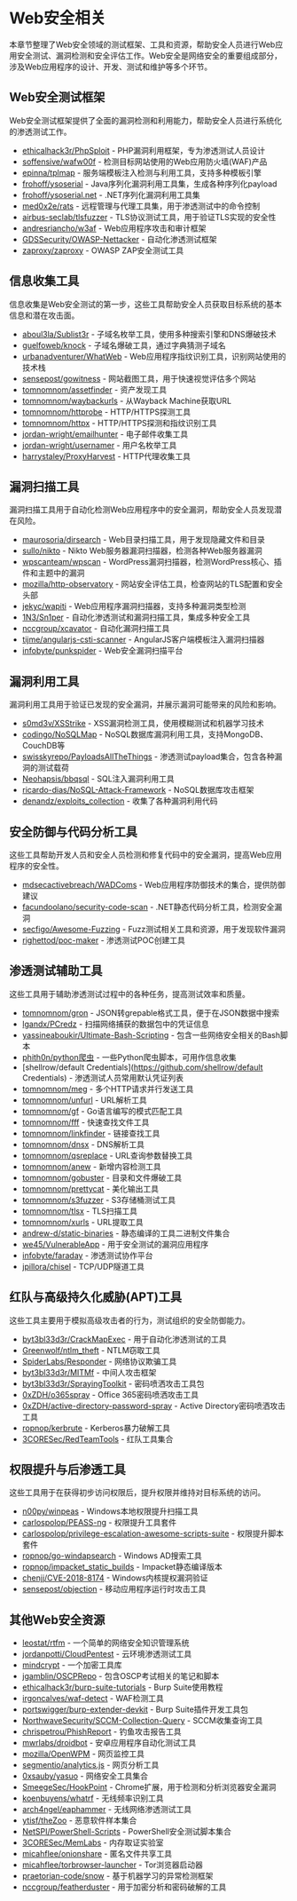 # Web安全相关

本章节整理了Web安全领域的测试框架、工具和资源，帮助安全人员进行Web应用安全测试、漏洞检测和安全评估工作。Web安全是网络安全的重要组成部分，涉及Web应用程序的设计、开发、测试和维护等多个环节。

## Web安全测试框架

Web安全测试框架提供了全面的漏洞检测和利用能力，帮助安全人员进行系统化的渗透测试工作。

- [ethicalhack3r/PhpSploit](https://github.com/ethicalhack3r/PhpSploit) - PHP漏洞利用框架，专为渗透测试人员设计
- [soffensive/wafw00f](https://github.com/soffensive/wafw00f) - 检测目标网站使用的Web应用防火墙(WAF)产品
- [epinna/tplmap](https://github.com/epinna/tplmap) - 服务端模板注入检测与利用工具，支持多种模板引擎
- [frohoff/ysoserial](https://github.com/frohoff/ysoserial) - Java序列化漏洞利用工具集，生成各种序列化payload
- [frohoff/ysoserial.net](https://github.com/frohoff/ysoserial.net) - .NET序列化漏洞利用工具集
- [med0x2e/rats](https://github.com/med0x2e/rats) - 远程管理与代理工具集，用于渗透测试中的命令控制
- [airbus-seclab/tlsfuzzer](https://github.com/airbus-seclab/tlsfuzzer) - TLS协议测试工具，用于验证TLS实现的安全性
- [andresriancho/w3af](https://github.com/andresriancho/w3af) - Web应用程序攻击和审计框架
- [GDSSecurity/OWASP-Nettacker](https://github.com/GDSSecurity/OWASP-Nettacker) - 自动化渗透测试框架
- [zaproxy/zaproxy](https://github.com/zaproxy/zaproxy) - OWASP ZAP安全测试工具

## 信息收集工具

信息收集是Web安全测试的第一步，这些工具帮助安全人员获取目标系统的基本信息和潜在攻击面。

- [aboul3la/Sublist3r](https://github.com/aboul3la/Sublist3r) - 子域名枚举工具，使用多种搜索引擎和DNS爆破技术
- [guelfoweb/knock](https://github.com/guelfoweb/knock) - 子域名爆破工具，通过字典猜测子域名
- [urbanadventurer/WhatWeb](https://github.com/urbanadventurer/WhatWeb) - Web应用程序指纹识别工具，识别网站使用的技术栈
- [sensepost/gowitness](https://github.com/sensepost/gowitness) - 网站截图工具，用于快速视觉评估多个网站
- [tomnomnom/assetfinder](https://github.com/tomnomnom/assetfinder) - 资产发现工具
- [tomnomnom/waybackurls](https://github.com/tomnomnom/waybackurls) - 从Wayback Machine获取URL
- [tomnomnom/httprobe](https://github.com/tomnomnom/httprobe) - HTTP/HTTPS探测工具
- [tomnomnom/httpx](https://github.com/tomnomnom/httpx) - HTTP/HTTPS探测和指纹识别工具
- [jordan-wright/emailhunter](https://github.com/jordan-wright/emailhunter) - 电子邮件收集工具
- [jordan-wright/usernamer](https://github.com/jordan-wright/usernamer) - 用户名枚举工具
- [harrystaley/ProxyHarvest](https://github.com/harrystaley/ProxyHarvest) - HTTP代理收集工具

## 漏洞扫描工具

漏洞扫描工具用于自动化检测Web应用程序中的安全漏洞，帮助安全人员发现潜在风险。

- [maurosoria/dirsearch](https://github.com/maurosoria/dirsearch) - Web目录扫描工具，用于发现隐藏文件和目录
- [sullo/nikto](https://github.com/sullo/nikto) - Nikto Web服务器漏洞扫描器，检测各种Web服务器漏洞
- [wpscanteam/wpscan](https://github.com/wpscanteam/wpscan) - WordPress漏洞扫描器，检测WordPress核心、插件和主题中的漏洞
- [mozilla/http-observatory](https://github.com/mozilla/http-observatory) - 网站安全评估工具，检查网站的TLS配置和安全头部
- [jekyc/wapiti](https://github.com/jekyc/wapiti) - Web应用程序漏洞扫描器，支持多种漏洞类型检测
- [1N3/Sn1per](https://github.com/1N3/Sn1per) - 自动化渗透测试和漏洞扫描工具，集成多种安全工具
- [nccgroup/xcavator](https://github.com/nccgroup/xcavator) - 自动化漏洞扫描工具
- [tijme/angularjs-csti-scanner](https://github.com/tijme/angularjs-csti-scanner) - AngularJS客户端模板注入漏洞扫描器
- [infobyte/punkspider](https://github.com/infobyte/punkspider) - Web安全漏洞扫描平台

## 漏洞利用工具

漏洞利用工具用于验证已发现的安全漏洞，并展示漏洞可能带来的风险和影响。

- [s0md3v/XSStrike](https://github.com/s0md3v/XSStrike) - XSS漏洞检测工具，使用模糊测试和机器学习技术
- [codingo/NoSQLMap](https://github.com/codingo/NoSQLMap) - NoSQL数据库漏洞利用工具，支持MongoDB、CouchDB等
- [swisskyrepo/PayloadsAllTheThings](https://github.com/swisskyrepo/PayloadsAllTheThings) - 渗透测试payload集合，包含各种漏洞的测试载荷
- [Neohapsis/bbqsql](https://github.com/Neohapsis/bbqsql) - SQL注入漏洞利用工具
- [ricardo-dias/NoSQL-Attack-Framework](https://github.com/ricardo-dias/NoSQL-Attack-Framework) - NoSQL数据库攻击框架
- [denandz/exploits_collection](https://github.com/denandz/exploits_collection) - 收集了各种漏洞利用代码

## 安全防御与代码分析工具

这些工具帮助开发人员和安全人员检测和修复代码中的安全漏洞，提高Web应用程序的安全性。

- [mdsecactivebreach/WADComs](https://github.com/mdsecactivebreach/WADComs) - Web应用程序防御技术的集合，提供防御建议
- [facundoolano/security-code-scan](https://github.com/facundoolano/security-code-scan) - .NET静态代码分析工具，检测安全漏洞
- [secfigo/Awesome-Fuzzing](https://github.com/secfigo/Awesome-Fuzzing) - Fuzz测试相关工具和资源，用于发现软件漏洞
- [righettod/poc-maker](https://github.com/righettod/poc-maker) - 渗透测试POC创建工具

## 渗透测试辅助工具

这些工具用于辅助渗透测试过程中的各种任务，提高测试效率和质量。

- [tomnomnom/gron](https://github.com/tomnomnom/gron) - JSON转grepable格式工具，便于在JSON数据中搜索
- [lgandx/PCredz](https://github.com/lgandx/PCredz) - 扫描网络捕获的数据包中的凭证信息
- [yassineaboukir/Ultimate-Bash-Scripting](https://github.com/yassineaboukir/Ultimate-Bash-Scripting) - 包含一些网络安全相关的Bash脚本
- [phith0n/python爬虫](https://github.com/phith0n/python爬虫) - 一些Python爬虫脚本，可用作信息收集
- [shellrow/default Credentials](https://github.com/shellrow/default Credentials) - 渗透测试人员常用默认凭证列表
- [tomnomnom/meg](https://github.com/tomnomnom/meg) - 多个HTTP请求并行发送工具
- [tomnomnom/unfurl](https://github.com/tomnomnom/unfurl) - URL解析工具
- [tomnomnom/gf](https://github.com/tomnomnom/gf) - Go语言编写的模式匹配工具
- [tomnomnom/fff](https://github.com/tomnomnom/fff) - 快速查找文件工具
- [tomnomnom/linkfinder](https://github.com/tomnomnom/linkfinder) - 链接查找工具
- [tomnomnom/dnsx](https://github.com/tomnomnom/dnsx) - DNS解析工具
- [tomnomnom/qsreplace](https://github.com/tomnomnom/qsreplace) - URL查询参数替换工具
- [tomnomnom/anew](https://github.com/tomnomnom/anew) - 新增内容检测工具
- [tomnomnom/gobuster](https://github.com/tomnomnom/gobuster) - 目录和文件爆破工具
- [tomnomnom/prettycat](https://github.com/tomnomnom/prettycat) - 美化输出工具
- [tomnomnom/s3fuzzer](https://github.com/tomnomnom/s3fuzzer) - S3存储桶测试工具
- [tomnomnom/tlsx](https://github.com/tomnomnom/tlsx) - TLS扫描工具
- [tomnomnom/xurls](https://github.com/tomnomnom/xurls) - URL提取工具
- [andrew-d/static-binaries](https://github.com/andrew-d/static-binaries) - 静态编译的工具二进制文件集合
- [we45/VulnerableApp](https://github.com/we45/VulnerableApp) - 用于安全测试的漏洞应用程序
- [infobyte/faraday](https://github.com/infobyte/faraday) - 渗透测试协作平台
- [jpillora/chisel](https://github.com/jpillora/chisel) - TCP/UDP隧道工具

## 红队与高级持久化威胁(APT)工具

这些工具主要用于模拟高级攻击者的行为，测试组织的安全防御能力。

- [byt3bl33d3r/CrackMapExec](https://github.com/byt3bl33d3r/CrackMapExec) - 用于自动化渗透测试的工具
- [Greenwolf/ntlm_theft](https://github.com/Greenwolf/ntlm_theft) - NTLM窃取工具
- [SpiderLabs/Responder](https://github.com/SpiderLabs/Responder) - 网络协议欺骗工具
- [byt3bl33d3r/MITMf](https://github.com/byt3bl33d3r/MITMf) - 中间人攻击框架
- [byt3bl33d3r/SprayingToolkit](https://github.com/byt3bl33d3r/SprayingToolkit) - 密码喷洒攻击工具包
- [0xZDH/o365spray](https://github.com/0xZDH/o365spray) - Office 365密码喷洒攻击工具
- [0xZDH/active-directory-password-spray](https://github.com/0xZDH/active-directory-password-spray) - Active Directory密码喷洒攻击工具
- [ropnop/kerbrute](https://github.com/ropnop/kerbrute) - Kerberos暴力破解工具
- [3CORESec/RedTeamTools](https://github.com/3CORESec/RedTeamTools) - 红队工具集合

## 权限提升与后渗透工具

这些工具用于在获得初步访问权限后，提升权限并维持对目标系统的访问。

- [n00py/winpeas](https://github.com/n00py/winpeas) - Windows本地权限提升扫描工具
- [carlospolop/PEASS-ng](https://github.com/carlospolop/PEASS-ng) - 权限提升工具套件
- [carlospolop/privilege-escalation-awesome-scripts-suite](https://github.com/carlospolop/privilege-escalation-awesome-scripts-suite) - 权限提升脚本套件
- [ropnop/go-windapsearch](https://github.com/ropnop/go-windapsearch) - Windows AD搜索工具
- [ropnop/impacket_static_builds](https://github.com/ropnop/impacket_static_builds) - Impacket静态编译版本
- [chenjj/CVE-2018-8174](https://github.com/chenjj/CVE-2018-8174) - Windows内核提权漏洞验证
- [sensepost/objection](https://github.com/sensepost/objection) - 移动应用程序运行时攻击工具

## 其他Web安全资源

- [leostat/rtfm](https://github.com/leostat/rtfm) - 一个简单的网络安全知识管理系统
- [jordanpotti/CloudPentest](https://github.com/jordanpotti/CloudPentest) - 云环境渗透测试工具
- [mindcrypt](https://github.com/mindcrypt) - 一个加密工具库
- [jgamblin/OSCPRepo](https://github.com/jgamblin/OSCPRepo) - 包含OSCP考试相关的笔记和脚本
- [ethicalhack3r/burp-suite-tutorials](https://github.com/ethicalhack3r/burp-suite-tutorials) - Burp Suite使用教程
- [irgoncalves/waf-detect](https://github.com/irgoncalves/waf-detect) - WAF检测工具
- [portswigger/burp-extender-devkit](https://github.com/portswigger/burp-extender-devkit) - Burp Suite插件开发工具包
- [NorthwaveSecurity/SCCM-Collection-Query](https://github.com/NorthwaveSecurity/SCCM-Collection-Query) - SCCM收集查询工具
- [chrispetrou/PhishReport](https://github.com/chrispetrou/PhishReport) - 钓鱼攻击报告工具
- [mwrlabs/droidbot](https://github.com/mwrlabs/droidbot) - 安卓应用程序自动化测试工具
- [mozilla/OpenWPM](https://github.com/mozilla/OpenWPM) - 网页监控工具
- [segmentio/analytics.js](https://github.com/segmentio/analytics.js) - 网页分析工具
- [0xsauby/yasuo](https://github.com/0xsauby/yasuo) - 网络安全工具集合
- [SmeegeSec/HookPoint](https://github.com/SmeegeSec/HookPoint) - Chrome扩展，用于检测和分析浏览器安全漏洞
- [koenbuyens/whatrf](https://github.com/koenbuyens/whatrf) - 无线频率识别工具
- [arch4ngel/eaphammer](https://github.com/arch4ngel/eaphammer) - 无线网络渗透测试工具
- [ytisf/theZoo](https://github.com/ytisf/theZoo) - 恶意软件样本集合
- [NetSPI/PowerShell-Scripts](https://github.com/NetSPI/PowerShell-Scripts) - PowerShell安全测试脚本集合
- [3CORESec/MemLabs](https://github.com/3CORESec/MemLabs) - 内存取证实验室
- [micahflee/onionshare](https://github.com/micahflee/onionshare) - 匿名文件共享工具
- [micahflee/torbrowser-launcher](https://github.com/micahflee/torbrowser-launcher) - Tor浏览器启动器
- [praetorian-code/snow](https://github.com/praetorian-code/snow) - 基于机器学习的异常检测框架
- [nccgroup/featherduster](https://github.com/nccgroup/featherduster) - 用于加密分析和密码破解的工具